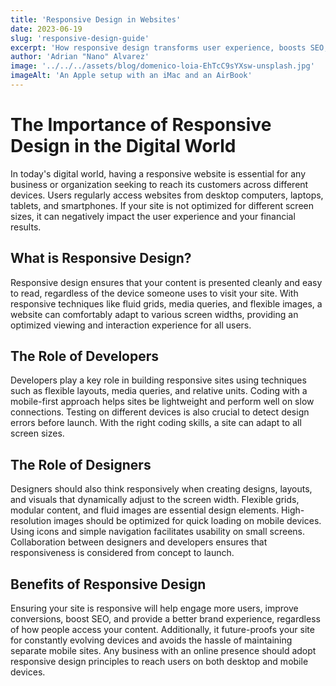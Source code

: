 ```yaml
---
title: 'Responsive Design in Websites'
date: 2023-06-19
slug: 'responsive-design-guide'
excerpt: 'How responsive design transforms user experience, boosts SEO, and optimizes your presence across all devices.'
author: 'Adrian "Nano" Alvarez'
image: '../../../assets/blog/domenico-loia-EhTcC9sYXsw-unsplash.jpg'
imageAlt: 'An Apple setup with an iMac and an AirBook'
---
```


# The Importance of Responsive Design in the Digital World

In today's digital world, having a responsive website is essential for any business or organization seeking to reach its customers across different devices. Users regularly access websites from desktop computers, laptops, tablets, and smartphones. If your site is not optimized for different screen sizes, it can negatively impact the user experience and your financial results.

## What is Responsive Design?

Responsive design ensures that your content is presented cleanly and easy to read, regardless of the device someone uses to visit your site. With responsive techniques like fluid grids, media queries, and flexible images, a website can comfortably adapt to various screen widths, providing an optimized viewing and interaction experience for all users.

## The Role of Developers

Developers play a key role in building responsive sites using techniques such as flexible layouts, media queries, and relative units. Coding with a mobile-first approach helps sites be lightweight and perform well on slow connections. Testing on different devices is also crucial to detect design errors before launch. With the right coding skills, a site can adapt to all screen sizes.

## The Role of Designers

Designers should also think responsively when creating designs, layouts, and visuals that dynamically adjust to the screen width. Flexible grids, modular content, and fluid images are essential design elements. High-resolution images should be optimized for quick loading on mobile devices. Using icons and simple navigation facilitates usability on small screens. Collaboration between designers and developers ensures that responsiveness is considered from concept to launch.

## Benefits of Responsive Design

Ensuring your site is responsive will help engage more users, improve conversions, boost SEO, and provide a better brand experience, regardless of how people access your content. Additionally, it future-proofs your site for constantly evolving devices and avoids the hassle of maintaining separate mobile sites. Any business with an online presence should adopt responsive design principles to reach users on both desktop and mobile devices.
